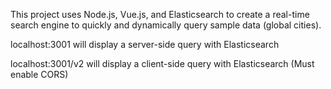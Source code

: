 This project uses Node.js, Vue.js, and Elasticsearch to create a real-time search engine to quickly and dynamically query sample data (global cities). 

localhost:3001 will display a server-side query with Elasticsearch

localhost:3001/v2 will display a client-side query with Elasticsearch (Must enable CORS)
